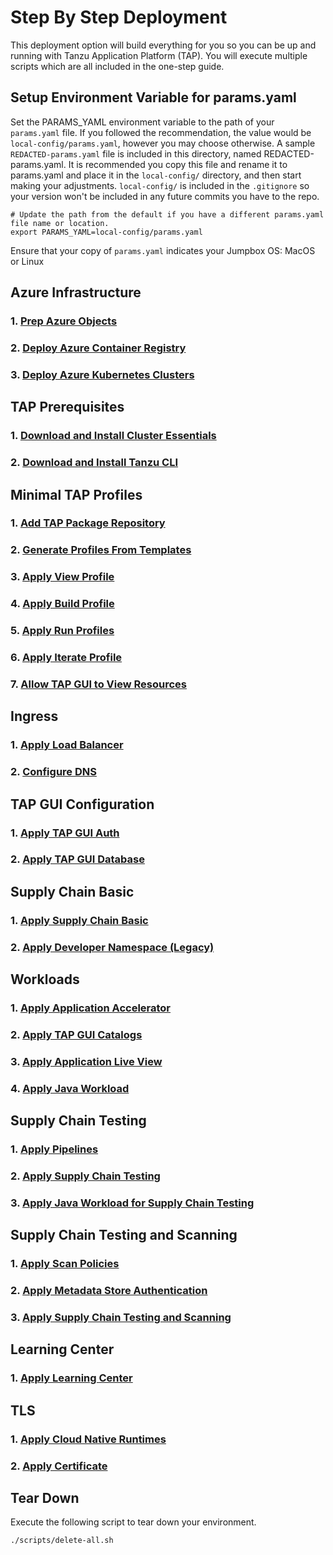 # Step By Step Deployment

This deployment option will build everything for you so you can be up and running with Tanzu Application Platform (TAP). You will execute multiple scripts which are all included in the one-step guide.

## Setup Environment Variable for params.yaml

Set the PARAMS_YAML environment variable to the path of your `params.yaml` file. If you followed the recommendation, the value would be `local-config/params.yaml`, however you may choose otherwise. A sample `REDACTED-params.yaml` file is included in this directory, named REDACTED-params.yaml. It is recommended you copy this file and rename it to params.yaml and place it in the `local-config/` directory, and then start making your adjustments. `local-config/` is included in the `.gitignore` so your version won't be included in any future commits you have to the repo.

```shell
# Update the path from the default if you have a different params.yaml file name or location.
export PARAMS_YAML=local-config/params.yaml
```

Ensure that your copy of `params.yaml` indicates your Jumpbox OS: MacOS or Linux

## Azure Infrastructure

### 1. [Prep Azure Objects](./azure-infrastructure/01-prep-azure-objects.md)

### 2. [Deploy Azure Container Registry](./azure-infrastructure/02-deploy-azure-container-registry.md)

### 3. [Deploy Azure Kubernetes Clusters](./azure-infrastructure/03-deploy-azure-k8s-clusters.md)

## TAP Prerequisites

### 1. [Download and Install Cluster Essentials](./tap-prereqs/01-download-and-install-cluster-essentials.md)

### 2. [Download and Install Tanzu CLI](./tap-prereqs/02-download-and-install-tanzu-cli.md)

## Minimal TAP Profiles

### 1. [Add TAP Package Repository](./minimal-tap-profiles/01-add-tap-package-repository.md)

### 2. [Generate Profiles From Templates](./minimal-tap-profiles/02-generate-profiles-from-templates.md)

### 3. [Apply View Profile](./minimal-tap-profiles/03-apply-view-profile.md)

### 4. [Apply Build Profile](./minimal-tap-profiles/04-apply-build-profile.md)

### 5. [Apply Run Profiles](./minimal-tap-profiles/05-apply-run-profiles.md)

### 6. [Apply Iterate Profile](./minimal-tap-profiles/06-apply-iterate-profile.md)

### 7. [Allow TAP GUI to View Resources](./minimal-tap-profiles/07-allow-tap-gui-to-view-resources.md)

## Ingress

### 1. [Apply Load Balancer](./ingress/01-apply-load-balancer.md)

### 2. [Configure DNS](./ingress/02-configure-dns.md)

## TAP GUI Configuration

### 1. [Apply TAP GUI Auth](./tap-gui-configuration/01-apply-tap-gui-auth.md)

### 2. [Apply TAP GUI Database](./tap-gui-configuration/02-apply-tap-gui-database.md)

## Supply Chain Basic

### 1. [Apply Supply Chain Basic](./supply-chain-basic/01-apply-supply-chain-basic.md)

### 2. [Apply Developer Namespace (Legacy)](./supply-chain-basic/02-apply-dev-namespace-legacy.md)

## Workloads

### 1. [Apply Application Accelerator](./workloads/01-apply-application-accelerator.md)

### 2. [Apply TAP GUI Catalogs](./workloads/02-apply-tap-gui-catalogs.md)

### 3. [Apply Application Live View](./workloads/03-apply-application-live-view.md)

### 4. [Apply Java Workload](./workloads/04-apply-java-workload.md)

## Supply Chain Testing

### 1. [Apply Pipelines](./supply-chain-testing/01-apply-pipelines.md)

### 2. [Apply Supply Chain Testing](./supply-chain-testing/02-apply-supply-chain-testing.md)

### 3. [Apply Java Workload for Supply Chain Testing](./supply-chain-testing/03-apply-java-workload-for-supply-chain-testing.md)

## Supply Chain Testing and Scanning

### 1. [Apply Scan Policies](./supply-chain-testing-and-scanning/01-apply-scan-policies.md)

### 2. [Apply Metadata Store Authentication](./supply-chain-testing-and-scanning/02-apply-metadata-store-auth.md)

### 3. [Apply Supply Chain Testing and Scanning](./supply-chain-testing-and-scanning/03-apply-supply-chain-testing-and-scanning.md)

## Learning Center

### 1. [Apply Learning Center](./learning-center/01-apply-learning-center.md)

## TLS

### 1. [Apply Cloud Native Runtimes](./tls/01-apply-cloud-native-runtimes.md)

### 2. [Apply Certificate](./tls/02-apply-cert.md)

## Tear Down

Execute the following script to tear down your environment.

```shell
./scripts/delete-all.sh
```
